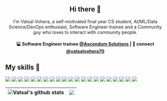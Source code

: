 <h2 align="center"> Hi there 👋 </h2>
<p align="center"> I'm Vatsal Vohera, a self-motivated final year CS student, AI/ML/Data Science/DevOps enthusiast, Software Engineer trainee and a Community guy who loves to interact with community people.</p>
<h4 align="center">
💻 Software Engineer trainee <a href="https://www.ascendum.com/">@Ascendum Solutions</a> | 💬 connect <a href="https://twitter.com/vatsalvohera70?t=MavVncrJ_P9NGi9ktEKMog&s=08">@vatsalvohera70</a>
</h4>


## My skills 🚀

![](https://img.shields.io/badge/HTML5-E34F26?style=for-the-badge&logo=html5&logoColor=white)
![](https://img.shields.io/badge/JavaScript-F7DF1E?style=for-the-badge&logo=javascript&logoColor=black)
![](https://img.shields.io/badge/Node.js-43853D?style=for-the-badge&logo=node.js&logoColor=white)
![](https://img.shields.io/badge/CSS3-1572B6?style=for-the-badge&logo=css3&logoColor=white)
![](https://img.shields.io/badge/Sass-CC6699?style=for-the-badge&logo=sass&logoColor=white)
![](https://img.shields.io/badge/Markdown-000000?style=for-the-badge&logo=markdown&logoColor=white)
![](https://img.shields.io/badge/Python-404D59?style=for-the-badge&logo=python&logoColor=white)
![](https://img.shields.io/badge/React-20232A?style=for-the-badge&logo=react&logoColor=61DAFB)
![](https://img.shields.io/badge/Bootstrap-563D7C?style=for-the-badge&logo=bootstrap&logoColor=white)
![](https://img.shields.io/badge/jQuery-0769AD?style=for-the-badge&logo=jquery&logoColor=white)
![](https://img.shields.io/badge/Netlify-00C7B7?style=for-the-badge&logo=netlify&logoColor=white)
![](https://img.shields.io/badge/MongoDB-4EA94B?style=for-the-badge&logo=mongodb&logoColor=white)
![](https://img.shields.io/badge/Django-4EA94B?style=for-the-badge&logo=django&logoColor=white)
![](https://img.shields.io/badge/Google_Cloud-4285F4?style=for-the-badge&logo=google-cloud&logoColor=white)
![](https://img.shields.io/badge/Markdown-000000?style=for-the-badge&logo=markdown&logoColor=white)
![](https://img.shields.io/badge/MySQL-4285F4?style=for-the-badge&logo=mysql&logoColor=white)
![](https://img.shields.io/badge/WebScraping-F7DF1E?style=for-the-badge&logo=webscraping&logoColor=black)
![](https://img.shields.io/badge/Flask-43853D?style=for-the-badge&logo=flask&logoColor=white)
![](https://img.shields.io/badge/Machine_Learning-0769AD?style=for-the-badge&logo=machine_learning&logoColor=white)
![](https://img.shields.io/badge/Java-0769AD?style=for-the-badge&logo=java&logoColor=white)
![](https://img.shields.io/badge/C_LANGUAGE-1572B6?style=for-the-badge&logo=c_language&logoColor=white)



| <img align="center" src="https://github-readme-stats.vercel.app/api?username=vatsal70&show_icons=true&include_all_commits=true&theme=buefy&hide_border=true" alt="Vatsal's github stats" /> | <img align="center" src="https://github-readme-stats.vercel.app/api/top-langs/?username=vatsal70&layout=compact&theme=buefy&hide_border=true" /> |
| ------------- | ------------- |
